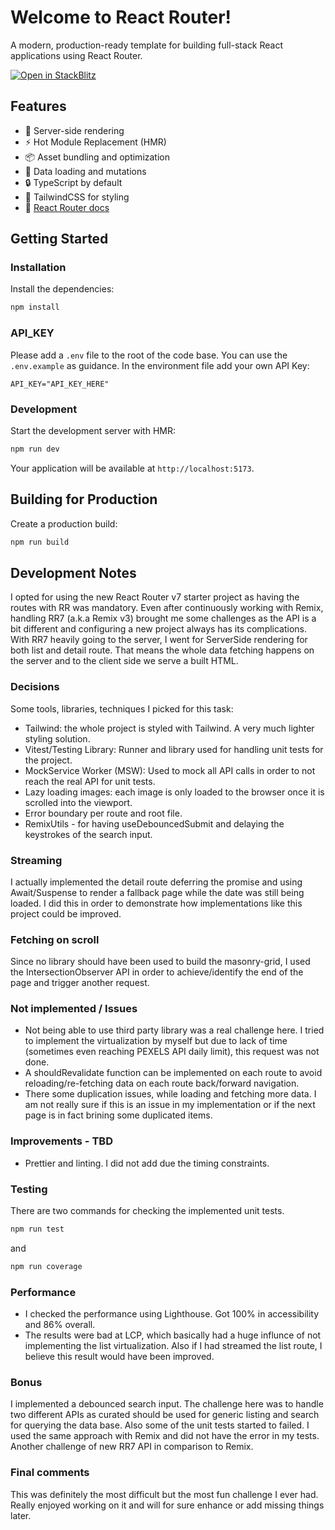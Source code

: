 # Welcome to React Router!

A modern, production-ready template for building full-stack React applications using React Router.

[![Open in StackBlitz](https://developer.stackblitz.com/img/open_in_stackblitz.svg)](https://stackblitz.com/github/remix-run/react-router-templates/tree/main/default)

## Features

- 🚀 Server-side rendering
- ⚡️ Hot Module Replacement (HMR)
- 📦 Asset bundling and optimization
- 🔄 Data loading and mutations
- 🔒 TypeScript by default
- 🎉 TailwindCSS for styling
- 📖 [React Router docs](https://reactrouter.com/)

## Getting Started

### Installation

Install the dependencies:

```bash
npm install
```

### API_KEY

Please add a ``.env`` file to the root of the code base. You can use the ``.env.example`` as guidance.
In the environment file add your own API Key:

```
API_KEY="API_KEY_HERE"
```

### Development

Start the development server with HMR:

```bash
npm run dev
```

Your application will be available at `http://localhost:5173`.

## Building for Production

Create a production build:

```bash
npm run build
```

## Development Notes

I opted for using the new React Router v7 starter project as having the routes with RR was mandatory. Even after continuously working with Remix, handling RR7 (a.k.a Remix v3) brought me some challenges as the API is a bit different and configuring a new project always has its complications.
With RR7 heavily going to the server, I went for ServerSide rendering for both list and detail route. That means the whole data fetching happens on the server and to the client side we serve a built HTML.

### Decisions

Some tools, libraries, techniques I picked for this task:

- Tailwind: the whole project is styled with Tailwind. A very much lighter styling solution.
- Vitest/Testing Library: Runner and library used for handling unit tests for the project.
- MockService Worker (MSW): Used to mock all API calls in order to not reach the real API for unit tests.
- Lazy loading images: each image is only loaded to the browser once it is scrolled into the viewport.
- Error boundary per route and root file.
- RemixUtils - for having useDebouncedSubmit and delaying the keystrokes of the search input.

### Streaming

I actually implemented the detail route deferring the promise and using Await/Suspense to render a fallback page while the date was still being loaded.
I did this in order to demonstrate how implementations like this project could be improved.

### Fetching on scroll
Since no library should have been used to build the masonry-grid, I used the IntersectionObserver API in order to achieve/identify the end of the page and trigger another request.

### Not implemented / Issues
- Not being able to use third party library was a real challenge here. I tried to implement the virtualization by myself but due to lack of time (sometimes even reaching PEXELS API daily limit), this request was not done.
- A shouldRevalidate function can be implemented on each route to avoid reloading/re-fetching data on each route back/forward navigation.
- There some duplication issues, while loading and fetching more data. I am not really sure if this is an issue in my implementation or if the next page is in fact brining some duplicated items.

### Improvements - TBD
- Prettier and linting. I did not add due the timing constraints.

### Testing
There are two commands for checking the implemented unit tests.

```bash
npm run test
```
and
```bash
npm run coverage
```

### Performance
- I checked the performance using Lighthouse. Got 100% in accessibility and 86% overall.
- The results were bad at LCP, which basically had a huge influnce of not implementing the list virtualization. Also if I had streamed the list route, I believe this result would have been improved.

### Bonus
I implemented a debounced search input. The challenge here was to handle two different APIs as curated should be used for generic listing and search for querying the data base. Also some of the unit tests started to failed.
I used the same approach with Remix and did not have the error in my tests. Another challenge of new RR7 API in comparison to Remix.

### Final comments
This was definitely the most difficult but the most fun challenge I ever had. Really enjoyed working on it and will for sure enhance or add missing things later.